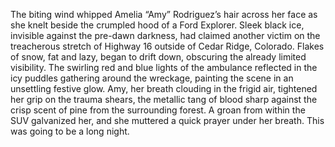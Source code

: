 The biting wind whipped Amelia “Amy” Rodriguez’s hair across her face as she knelt beside the crumpled hood of a Ford Explorer.  Sleek black ice, invisible against the pre-dawn darkness, had claimed another victim on the treacherous stretch of Highway 16 outside of Cedar Ridge, Colorado.  Flakes of snow, fat and lazy, began to drift down, obscuring the already limited visibility. The swirling red and blue lights of the ambulance reflected in the icy puddles gathering around the wreckage, painting the scene in an unsettling festive glow.  Amy, her breath clouding in the frigid air, tightened her grip on the trauma shears, the metallic tang of blood sharp against the crisp scent of pine from the surrounding forest.  A groan from within the SUV galvanized her, and she muttered a quick prayer under her breath. This was going to be a long night.
